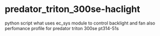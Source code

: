 # predator_triton_300se-haclight
python script what uses ec_sys module to control backlight and fan also perfomance profile for predator triton 300se pt314-51s
